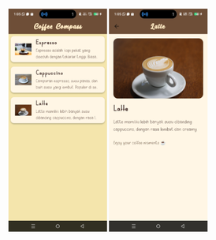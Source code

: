 <p align="center">
  <img src="preview/preview1.jpg" 
       alt="Coffee Compass Preview" 
       width="200" />
  <img src="preview/preview2.jpg" 
       alt="Coffee Compass Preview" 
       width="200" />
</p>

